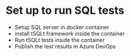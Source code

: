 # Set up to run SQL tests
- Setup SQL server in docker container
- install tSQLt framework inside the container
- Run tSQLt tests inside the container
- Publish the test results in Azure DevOps
